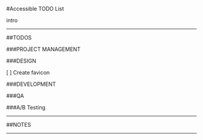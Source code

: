 #Accessible TODO List

intro

---

##TODOS

###PROJECT MANAGEMENT

###DESIGN

[ ] Create favicon

###DEVELOPMENT

###QA

###A/B Testing

___


##NOTES

---

